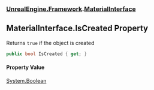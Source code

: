 ### [UnrealEngine.Framework](UnrealEngine_Framework.md 'UnrealEngine.Framework').[MaterialInterface](MaterialInterface.md 'UnrealEngine.Framework.MaterialInterface')
## MaterialInterface.IsCreated Property
Returns `true` if the object is created  
```csharp
public bool IsCreated { get; }
```
#### Property Value
[System.Boolean](https://docs.microsoft.com/en-us/dotnet/api/System.Boolean 'System.Boolean')
